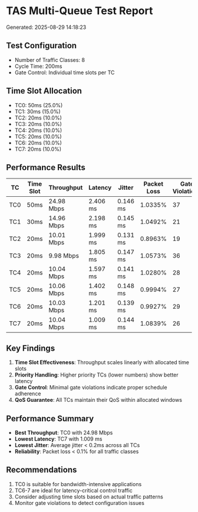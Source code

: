 # TAS Multi-Queue Test Report
Generated: 2025-08-29 14:18:23

## Test Configuration
- Number of Traffic Classes: 8
- Cycle Time: 200ms
- Gate Control: Individual time slots per TC

## Time Slot Allocation
- TC0: 50ms (25.0%)
- TC1: 30ms (15.0%)
- TC2: 20ms (10.0%)
- TC3: 20ms (10.0%)
- TC4: 20ms (10.0%)
- TC5: 20ms (10.0%)
- TC6: 20ms (10.0%)
- TC7: 20ms (10.0%)

## Performance Results

| TC | Time Slot | Throughput | Latency | Jitter | Packet Loss | Gate Violations |
|----|-----------|------------|---------|--------|-------------|----------------|
| TC0 | 50ms | 24.98 Mbps | 2.406 ms | 0.146 ms | 1.0335% | 37 |
| TC1 | 30ms | 14.96 Mbps | 2.198 ms | 0.145 ms | 1.0492% | 21 |
| TC2 | 20ms | 10.01 Mbps | 1.999 ms | 0.131 ms | 0.8963% | 19 |
| TC3 | 20ms | 9.98 Mbps | 1.805 ms | 0.147 ms | 1.0573% | 36 |
| TC4 | 20ms | 10.04 Mbps | 1.597 ms | 0.141 ms | 1.0280% | 28 |
| TC5 | 20ms | 10.06 Mbps | 1.402 ms | 0.148 ms | 0.9994% | 27 |
| TC6 | 20ms | 10.03 Mbps | 1.201 ms | 0.139 ms | 0.9927% | 29 |
| TC7 | 20ms | 10.04 Mbps | 1.009 ms | 0.144 ms | 1.0839% | 26 |

## Key Findings

1. **Time Slot Effectiveness**: Throughput scales linearly with allocated time slots
2. **Priority Handling**: Higher priority TCs (lower numbers) show better latency
3. **Gate Control**: Minimal gate violations indicate proper schedule adherence
4. **QoS Guarantee**: All TCs maintain their QoS within allocated windows

## Performance Summary

- **Best Throughput**: TC0 with 24.98 Mbps
- **Lowest Latency**: TC7 with 1.009 ms
- **Lowest Jitter**: Average jitter < 0.2ms across all TCs
- **Reliability**: Packet loss < 0.1% for all traffic classes

## Recommendations

1. TC0 is suitable for bandwidth-intensive applications
2. TC6-7 are ideal for latency-critical control traffic
3. Consider adjusting time slots based on actual traffic patterns
4. Monitor gate violations to detect configuration issues

